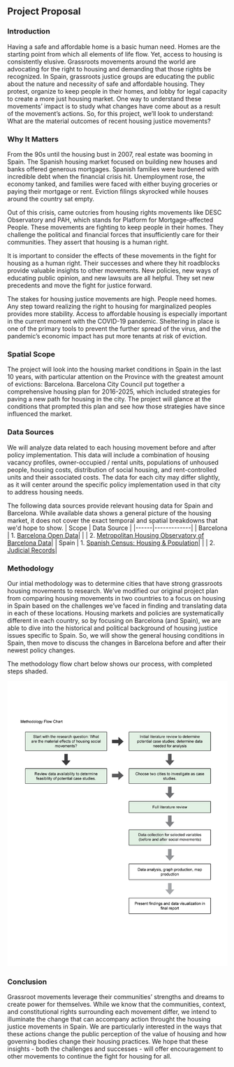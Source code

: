 ## Project Proposal

### Introduction
Having a safe and affordable home is a basic human need. Homes are the starting point from which all elements of life flow. Yet, access to housing is consistently elusive. Grassroots movements around the world are advocating for the right to housing and demanding that those rights be recognized. In Spain, grassroots justice groups are educating the public about the nature and necessity of safe and affordable housing. They protest, organize to keep people in their homes, and lobby for legal capacity to create a more just housing market. One way to understand these movements’ impact is to study what changes have come about as a result of the movement’s actions. So, for this project, we’ll look to understand: What are the material outcomes of recent housing justice movements?

### Why It Matters

From the 90s until the housing bust in 2007, real estate was booming in Spain. The Spanish housing market focused on building new houses and banks offered generous mortgages. Spanish families were burdened with incredible debt when the financial crisis hit. Unemployment rose, the economy tanked, and families were faced with either buying groceries or paying their mortgage or rent. Eviction filings skyrocked while houses around the country sat empty. 

Out of this crisis, came outcries from housing rights movements like DESC Observatory and PAH, which stands for Platform for Mortgage-affected People. These movements are fighting to keep people in their homes. They challenge the political and financial forces that insufficiently care for their communities. They assert that housing is a human right.
 
It is important to consider the effects of these movements in the fight for housing as a human right. Their successes and where they hit roadblocks provide valuable insights to other movements. New policies, new ways of educating public opinion, and new lawsuits are all helpful. They set new precedents and move the fight for justice forward.
 
The stakes for housing justice movements are high. People need homes. Any step toward realizing the right to housing for marginalized peoples provides more stability.  Access to affordable housing is especially important in the current moment with the COVID-19 pandemic. Sheltering in place is one of the primary tools to prevent the further spread of the virus, and the pandemic’s economic impact has put more tenants at risk of eviction.

### Spatial Scope
The project will look into the housing market conditions in Spain in the last 10 years, with particular attention on the Province with the greatest amount of evictions: Barcelona. Barcelona City Council put together a comprehensive housing plan for 2016-2025, which included strategies for paving a new path for housing in the city. The project will glance at the conditions that prompted this plan and see how those strategies have since influenced the market. 

### Data Sources
We will analyze data related to each housing movement before and after policy implementation. This data will include a combination of housing vacancy profiles, owner-occupied / rental units, populations of unhoused people, housing costs, distribution of social housing, and rent-controlled units and their associated costs. The data for each city may differ slightly, as it will center around the specific policy implementation used in that city to address housing needs. 

The following data sources provide relevant housing data for Spain and Barcelona. While available data shows a general picture of the housing market, it does not cover the exact temporal and spatial breakdowns that we'd hope to show. 
| Scope | Data Source |
|------|-------------|
| Barcelona | 1. [Barcelona Open Data](https://opendata-ajuntament.barcelona.cat/data/en/organization/habitatge?page=1)|
|                  | 2. [Metropolitan Housing Observatory of Barcelona Data](https://www.ohb.cat/#vis)|
| Spain | 1. [Spanish Census: Housing & Population](https://www.ine.es/censos2011/tablas/InformeAccesibilidad.do)|
|                  | 2. [Judicial Records](https://www.poderjudicial.es/cgpj/es/Temas/Estadistica-Judicial/Estudios-e-Informes/Efecto-de-la-Crisis-en-los-organos-judiciales/)|


### Methodology 
Our intial methodology was to determine cities that have strong grassroots housing movements to research. We’ve modified our original project plan from comparing housing movements in two countries to a focus on housing in Spain based on the challenges we’ve faced in finding and translating data in each of these locations. Housing markets and policies are systematically different in each country, so by focusing on Barcelona (and Spain), we are able to dive into the historical and political background of housing justice issues specific to Spain. So, we will show the general housing conditions in Spain, then move to discuss the changes in Barcelona before and after their newest policy changes.

The methodology flow chart below shows our process, with completed steps shaded.

![plot](Images/up206a%20Project%20Methodology%20Flow%20Chart_Midterm%20Update.png)

### Conclusion
Grassroot movements leverage their communities’ strengths and dreams to create power for themselves. While we know that the communities, context, and constitutional rights surrounding each movement differ, we intend to illuminate the change that can accompany action throught the housing justice movements in Spain. We are particularly interested in the ways that these actions change the public perception of the value of housing and how governing bodies change their housing practices. We hope that these insights - both the challenges and successes - will offer encouragement to other movements to continue the fight for housing for all. 
